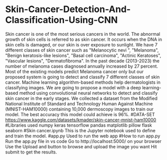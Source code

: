 # Skin-Cancer-Detection-And-Classification-Using-CNN
Skin cancer is one of the most serious cancers in the world. The abnormal growth of skin cells is referred to as skin cancer. It occurs when the DNA in skin cells is damaged, or our skin is over exposure to sunlight. We have 7 different classes of skin cancer such as "Melanocytic nevi ", "Melanoma", "Benign keratosis-like lesions", "Basal cell carcinoma", "Actinic Keratoses", "Vascular lesions", "Dermatofibroma". In the past decade (2013-2023) the number of melanoma cases diagnosed annually increased by 27 percent. Most of the existing models predict Melanoma cancer only but our proposed system is going to detect and classify 7 different classes of skin cancer. Machine learning algorithm-based methods help dermatologists in classifying images. We are going to propose a model with a deep learning-based method using convolutional neural networks to detect and classify skin cancer in the early stages. We collected a dataset from the Modified National Institute of Standard and Technology Human Against Machine (MNIST-HAM10000) containing 10,000 dermoscopy images to train our model. The best accuracy this model could achieve is 96%.
#DATA-SET
https://www.kaggle.com/datasets/kmader/skin-cancer-mnist-ham10000
#Libraries used
numpy
keras
tensorflow
pandas
matplotlib
pillow
flask
seaborn
#Skin cancer.ipynb
This is the Jupyter notebook used to define and train the model.
#app.py
Used to run the web app
#How to run app.py
Run the app.py file in vs code
Go to http://localhost:5000/ on your browser
Use the Upload and button to browse and upload the image you want
Hit submit to get the results.
